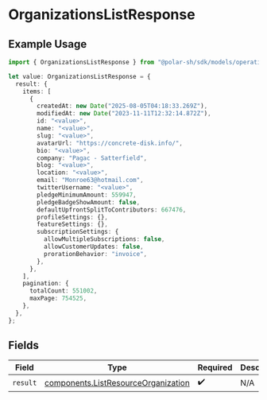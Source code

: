 # OrganizationsListResponse

## Example Usage

```typescript
import { OrganizationsListResponse } from "@polar-sh/sdk/models/operations/organizationslist.js";

let value: OrganizationsListResponse = {
  result: {
    items: [
      {
        createdAt: new Date("2025-08-05T04:18:33.269Z"),
        modifiedAt: new Date("2023-11-11T12:32:14.872Z"),
        id: "<value>",
        name: "<value>",
        slug: "<value>",
        avatarUrl: "https://concrete-disk.info/",
        bio: "<value>",
        company: "Pagac - Satterfield",
        blog: "<value>",
        location: "<value>",
        email: "Monroe63@hotmail.com",
        twitterUsername: "<value>",
        pledgeMinimumAmount: 559947,
        pledgeBadgeShowAmount: false,
        defaultUpfrontSplitToContributors: 667476,
        profileSettings: {},
        featureSettings: {},
        subscriptionSettings: {
          allowMultipleSubscriptions: false,
          allowCustomerUpdates: false,
          prorationBehavior: "invoice",
        },
      },
    ],
    pagination: {
      totalCount: 551002,
      maxPage: 754525,
    },
  },
};
```

## Fields

| Field                                                                                      | Type                                                                                       | Required                                                                                   | Description                                                                                |
| ------------------------------------------------------------------------------------------ | ------------------------------------------------------------------------------------------ | ------------------------------------------------------------------------------------------ | ------------------------------------------------------------------------------------------ |
| `result`                                                                                   | [components.ListResourceOrganization](../../models/components/listresourceorganization.md) | :heavy_check_mark:                                                                         | N/A                                                                                        |